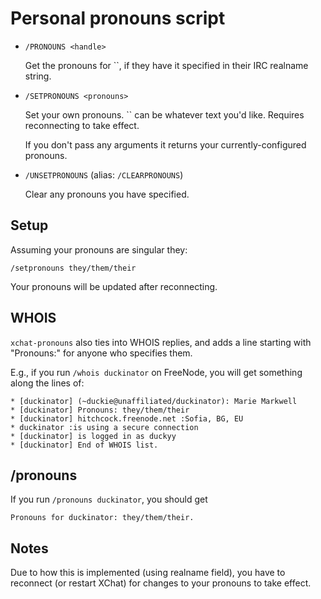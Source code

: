 # Personal pronouns script

* `/PRONOUNS <handle>`
    <p>Get the pronouns for `<handle>`, if they have it specified in their IRC realname string.</p>
* `/SETPRONOUNS <pronouns>`
    <p>Set your own pronouns. `<pronouns>` can be whatever text you'd like. Requires reconnecting to take effect.</p>
    <p>If you don't pass any arguments it returns your currently-configured pronouns.</p>
* `/UNSETPRONOUNS` (alias: `/CLEARPRONOUNS`)
    <p>Clear any pronouns you have specified.</p>

## Setup

Assuming your pronouns are singular they:

    /setpronouns they/them/their

Your pronouns will be updated after reconnecting.

## WHOIS

`xchat-pronouns` also ties into WHOIS replies, and adds a line starting with "Pronouns:" for anyone who specifies them.

E.g., if you run `/whois duckinator` on FreeNode, you will get something along the lines of:

```
* [duckinator] (~duckie@unaffiliated/duckinator): Marie Markwell
* [duckinator] Pronouns: they/them/their
* [duckinator] hitchcock.freenode.net :Sofia, BG, EU
* duckinator :is using a secure connection
* [duckinator] is logged in as duckyy
* [duckinator] End of WHOIS list.
```

## /pronouns

If you run `/pronouns duckinator`, you should get

```
Pronouns for duckinator: they/them/their.
```

## Notes

Due to how this is implemented (using realname field), you have to reconnect (or restart XChat) for changes to your pronouns to take effect.
